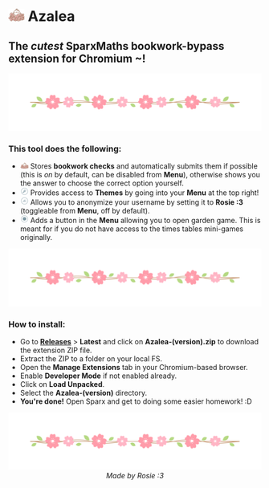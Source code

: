 # <img src="extension/assets/logo.png" style="width: 2rem"> Azalea

## **The** ***cutest*** **SparxMaths bookwork-bypass extension for Chromium ~!**

<img src="extension/assets/divider.png">

### **This tool does the following:**

- <img src="extension/assets/logo.png" style="width: 1rem"> Stores **bookwork checks** and automatically submits them if possible (this is *on* by default, can be disabled from **Menu**), otherwise shows you the answer to choose the correct option yourself.
- <img src="extension/assets/menu_theme.png" style="width: 1rem"> Provides access to **Themes** by going into your **Menu** at the top right!
- <img src="extension/assets/menu_name.png" style="width: 1rem"> Allows you to anonymize your username by setting it to **Rosie :3** (toggleable from **Menu**, off by default).
- <img src="extension/assets/menu_garden.png" style="width: 1rem"> Adds a button in the **Menu** allowing you to open garden game. This is meant for if you do not have access to the times tables mini-games originally.

<img src="extension/assets/divider.png">

### **How to install:**

- Go to [**Releases**](https://github.com/acquitelol/azalea/releases/) > **Latest** and click on **Azalea-(version).zip** to download the extension ZIP file.
- Extract the ZIP to a folder on your local FS.
- Open the **Manage Extensions** tab in your Chromium-based browser.
- Enable **Developer Mode** if not enabled already.
- Click on **Load Unpacked**.
- Select the **Azalea-(version)** directory.
- **You're done!** Open Sparx and get to doing some easier homework! :D

<img src="extension/assets/divider.png">

<div style="text-align: center">
    <i>Made by Rosie :3</i>
</div>

